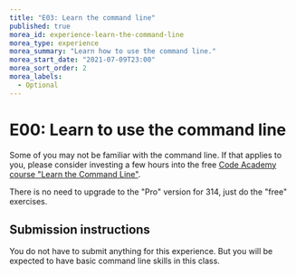```yaml
---
title: "E03: Learn the command line"
published: true
morea_id: experience-learn-the-command-line
morea_type: experience
morea_summary: "Learn how to use the command line."
morea_start_date: "2021-07-09T23:00"
morea_sort_order: 2
morea_labels:
  - Optional
---
```


# E00: Learn to use the command line

Some of you may not be familiar with the command line.  If that applies to you, please consider investing a few hours into the free [Code Academy course "Learn the Command Line"](https://www.codecademy.com/courses/learn-the-command-line).

There is no need to upgrade to the "Pro" version for 314, just do the "free" exercises.


## Submission instructions

You do not have to submit anything for this experience.  But you will be expected to have basic command line skills in this class.



